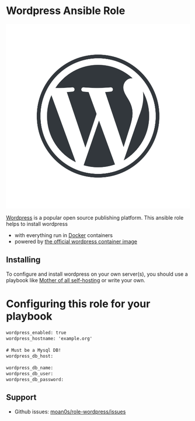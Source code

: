 # Wordpress Ansible Role

![wordpress Logo](assets/logo.png)

[Wordpress](https://wordpress.org) is a popular open source publishing platform. This ansible role helps to install wordpress

- with everything run in [Docker](https://www.docker.com/) containers
- powered by [the official wordpress container image](https://hub.docker.com/_/wordpress/)


## Installing

To configure and install wordpress on your own server(s), you should use a playbook like [Mother of all self-hosting](https://github.com/mother-of-all-self-hosting/mash-playbook) or write your own.

# Configuring this role for your playbook

```
wordpress_enabled: true
wordpress_hostname: 'example.org'

# Must be a Mysql DB!
wordpress_db_host:

wordpress_db_name:
wordpress_db_user:
wordpress_db_password:
```

## Support

- Github issues: [moan0s/role-wordpress/issues](https://github.com//role-wordpress/issues)
